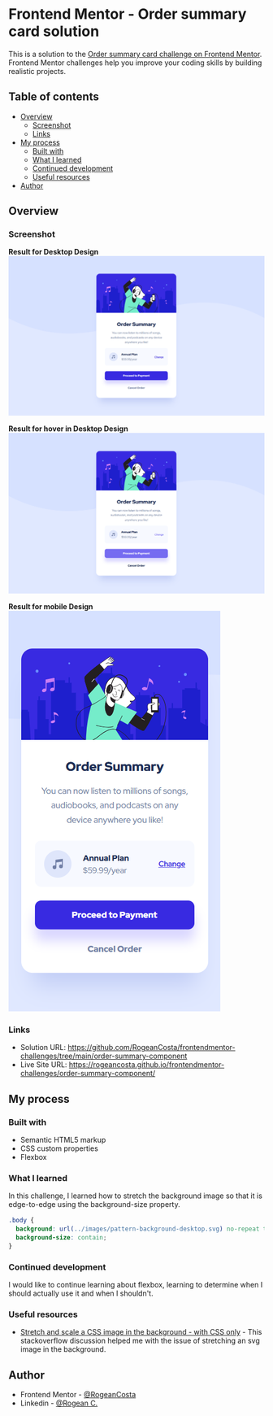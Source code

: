 # Frontend Mentor - Order summary card solution

This is a solution to the [Order summary card challenge on Frontend Mentor](https://www.frontendmentor.io/challenges/order-summary-component-QlPmajDUj). Frontend Mentor challenges help you improve your coding skills by building realistic projects.

## Table of contents

- [Overview](#overview)
  - [Screenshot](#screenshot)
  - [Links](#links)
- [My process](#my-process)
  - [Built with](#built-with)
  - [What I learned](#what-i-learned)
  - [Continued development](#continued-development)
  - [Useful resources](#useful-resources)
- [Author](#author)

## Overview

### Screenshot

**Result for Desktop Design**
![](./design/order-summary-component-desktop-solution.PNG)

**Result for hover in Desktop Design**
![](./design/order-summary-component-desktop-hover-solution.PNG)

**Result for mobile Design**
![](./design/order-summary-component-mobile-solution.PNG)

### Links

- Solution URL: https://github.com/RogeanCosta/frontendmentor-challenges/tree/main/order-summary-component
- Live Site URL: https://rogeancosta.github.io/frontendmentor-challenges/order-summary-component/

## My process

### Built with

- Semantic HTML5 markup
- CSS custom properties
- Flexbox

### What I learned

In this challenge, I learned how to stretch the background image so that it is edge-to-edge using the background-size property.

```css
.body {
  background: url(../images/pattern-background-desktop.svg) no-repeat top, #e0e8ff;
  background-size: contain;
}
```

### Continued development

I would like to continue learning about flexbox, learning to determine when I should actually use it and when I shouldn't.

### Useful resources

- [Stretch and scale a CSS image in the background - with CSS only](https://stackoverflow.com/questions/1150163/stretch-and-scale-a-css-image-in-the-background-with-css-only) - This stackoverflow discussion helped me with the issue of stretching an svg image in the background.

## Author

- Frontend Mentor - [@RogeanCosta](https://www.frontendmentor.io/profile/RogeanCosta)
- Linkedin - [@Rogean C.](https://www.linkedin.com/in/rogean-c-884a01b8)
